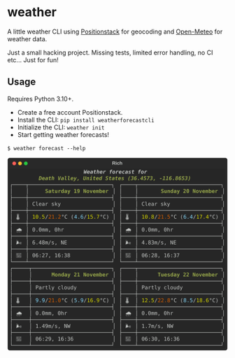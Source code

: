 # weather

A little weather CLI using [Positionstack](https://positionstack.com/) for geocoding 
and [Open-Meteo](https://open-meteo.com/) for weather data.

Just a small hacking project. Missing tests, limited error handling, no CI etc... 
Just for fun!

## Usage

Requires Python 3.10+.

* Create a free account Positionstack.
* Install the CLI: `pip install weatherforecastcli`
* Initialize the CLI: `weather init`
* Start getting weather forecasts!

```
$ weather forecast --help
```

![](/usage.svg)


